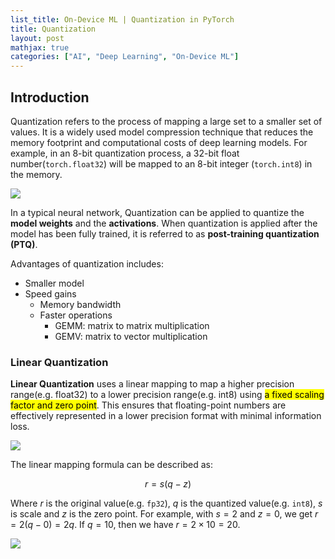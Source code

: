 ```yaml
---
list_title: On-Device ML | Quantization in PyTorch
title: Quantization
layout: post
mathjax: true
categories: ["AI", "Deep Learning", "On-Device ML"]
---
```


## Introduction

Quantization refers to the process of mapping a large set to a smaller set of values. It is a widely used model compression technique that reduces the memory footprint and computational costs of deep learning models. For example, in an 8-bit quantization process, a 32-bit float number(`torch.float32`) will be mapped to an 8-bit integer (`torch.int8`) in the memory.

<div style="display: block; width: 50%;">
<img class="md-img-center" src="{{site.baseurl}}/assets/images/2022/03/quant-2.png">
</div>

In a typical neural network, Quantization can be applied to quantize the **model weights** and the **activations**. When quantization is applied after the model has been fully trained, it is referred to as **post-training quantization (PTQ)**.

Advantages of quantization includes:

- Smaller model
- Speed gains
    - Memory bandwidth
    - Faster operations
        - GEMM: matrix to matrix multiplication
        - GEMV: matrix to vector multiplication

### Linear Quantization

**Linear Quantization** uses a linear mapping to map a higher precision range(e.g. float32) to a lower precision range(e.g. int8) using <mark>a fixed scaling factor and zero point</mark>. This ensures that floating-point numbers are effectively represented in a lower precision format with minimal information loss.

<img class="md-img-center" src="{{site.baseurl}}/assets/images/2022/03/quant-3.png">

The linear mapping formula can be described as:

$$
r = s(q - z)
$$

Where $r$ is the original value(e.g. `fp32`), $q$ is the quantized value(e.g. `int8`), $s$ is scale and $z$ is the zero point. For example, with $s=2$ and $z=0$, we get $r = 2(q-0) = 2q$. If $q = 10$, then we have $r = 2 \times 10 = 20$.

<img class="md-img-center" src="{{site.baseurl}}/assets/images/2022/03/quant-4.png">